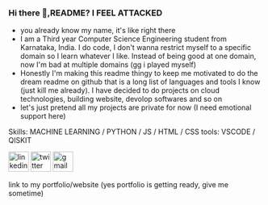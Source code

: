 
### Hi there 👋,README? I FEEL ATTACKED



- you already know my name, it's like right there 
- I am a Third year Computer Science Engineering student from Karnataka, India. I do code, I don't wanna restrict myself to a specific domain so I learn whatever I like. Instead of being good at one domain, now I'm bad at multiple domains (gg i played myself)
- Honestly I'm making this readme thingy to keep me motivated to do the dream readme on github that is a long list of languages and tools I know (just kill me already). I have decided to do projects on cloud technologies, building website, devolop softwares and so on 
- let's just pretend all my projects are private for now (I need emotional support here)


Skills: MACHINE LEARNING / PYTHON / JS / HTML / CSS
tools: VSCODE / QISKIT 



[<img src='https://cdn.jsdelivr.net/npm/simple-icons@3.0.1/icons/linkedin.svg' alt='linkedin' height='40'>](https://www.linkedin.com/in/https://www.linkedin.com/in/keziyakurian//)  [<img src='https://cdn.jsdelivr.net/npm/simple-icons@3.0.1/icons/twitter.svg' alt='twitter' height='40'>](https://twitter.com/https://twitter.com/KeziyaKurian)  [<img src='https://cdn.jsdelivr.net/npm/simple-icons@3.0.1/icons/gmail.svg' alt='gmail' height='40'>](keziyakurian@gmail.com )  



link to my portfolio/website 
   (yes portfolio is getting ready, give me sometime)
   



